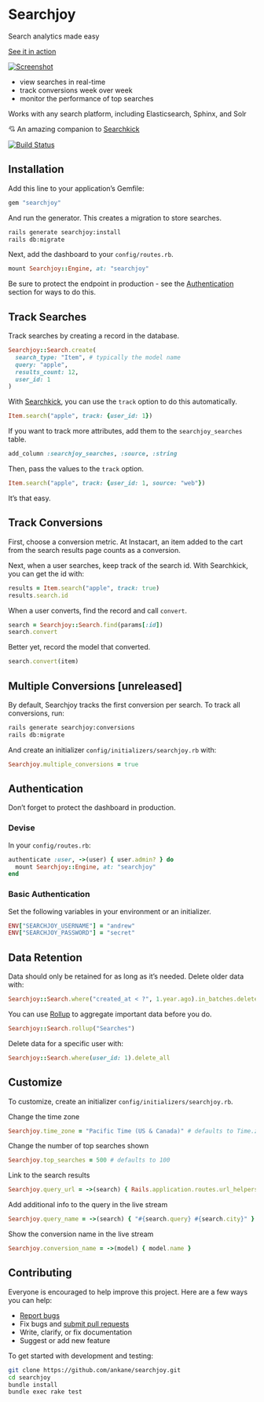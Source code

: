 # Searchjoy

Search analytics made easy

[See it in action](https://searchjoy.dokkuapp.com/)

[![Screenshot](https://searchjoy.dokkuapp.com/assets/searchjoy-7be12d922ca8b31b7d7440e618b0c666698a4b15752653a0c5c45e3dd2737142.png)](https://searchjoy.dokkuapp.com/)

- view searches in real-time
- track conversions week over week
- monitor the performance of top searches

Works with any search platform, including Elasticsearch, Sphinx, and Solr

:cupid: An amazing companion to [Searchkick](https://github.com/ankane/searchkick)

[![Build Status](https://github.com/ankane/searchjoy/workflows/build/badge.svg?branch=master)](https://github.com/ankane/searchjoy/actions)

## Installation

Add this line to your application’s Gemfile:

```ruby
gem "searchjoy"
```

And run the generator. This creates a migration to store searches.

```sh
rails generate searchjoy:install
rails db:migrate
```

Next, add the dashboard to your `config/routes.rb`.

```ruby
mount Searchjoy::Engine, at: "searchjoy"
```

Be sure to protect the endpoint in production - see the [Authentication](#authentication) section for ways to do this.

## Track Searches

Track searches by creating a record in the database.

```ruby
Searchjoy::Search.create(
  search_type: "Item", # typically the model name
  query: "apple",
  results_count: 12,
  user_id: 1
)
```

With [Searchkick](https://github.com/ankane/searchkick), you can use the `track` option to do this automatically.

```ruby
Item.search("apple", track: {user_id: 1})
```

If you want to track more attributes, add them to the `searchjoy_searches` table.

```ruby
add_column :searchjoy_searches, :source, :string
```

Then, pass the values to the `track` option.

```ruby
Item.search("apple", track: {user_id: 1, source: "web"})
```

It’s that easy.

## Track Conversions

First, choose a conversion metric. At Instacart, an item added to the cart from the search results page counts as a conversion.

Next, when a user searches, keep track of the search id. With Searchkick, you can get the id with:

```ruby
results = Item.search("apple", track: true)
results.search.id
```

When a user converts, find the record and call `convert`.

```ruby
search = Searchjoy::Search.find(params[:id])
search.convert
```

Better yet, record the model that converted.

```ruby
search.convert(item)
```

## Multiple Conversions [unreleased]

By default, Searchjoy tracks the first conversion per search. To track all conversions, run:

```sh
rails generate searchjoy:conversions
rails db:migrate
```

And create an initializer `config/initializers/searchjoy.rb` with:

```ruby
Searchjoy.multiple_conversions = true
```

## Authentication

Don’t forget to protect the dashboard in production.

### Devise

In your `config/routes.rb`:

```ruby
authenticate :user, ->(user) { user.admin? } do
  mount Searchjoy::Engine, at: "searchjoy"
end
```

### Basic Authentication

Set the following variables in your environment or an initializer.

```ruby
ENV["SEARCHJOY_USERNAME"] = "andrew"
ENV["SEARCHJOY_PASSWORD"] = "secret"
```

## Data Retention

Data should only be retained for as long as it’s needed. Delete older data with:

```ruby
Searchjoy::Search.where("created_at < ?", 1.year.ago).in_batches.delete_all
```

You can use [Rollup](https://github.com/ankane/rollup) to aggregate important data before you do.

```ruby
Searchjoy::Search.rollup("Searches")
```

Delete data for a specific user with:

```ruby
Searchjoy::Search.where(user_id: 1).delete_all
```

## Customize

To customize, create an initializer `config/initializers/searchjoy.rb`.

Change the time zone

```ruby
Searchjoy.time_zone = "Pacific Time (US & Canada)" # defaults to Time.zone
```

Change the number of top searches shown

```ruby
Searchjoy.top_searches = 500 # defaults to 100
```

Link to the search results

```ruby
Searchjoy.query_url = ->(search) { Rails.application.routes.url_helpers.items_path(q: search.query) }
```

Add additional info to the query in the live stream

```ruby
Searchjoy.query_name = ->(search) { "#{search.query} #{search.city}" }
```

Show the conversion name in the live stream

```ruby
Searchjoy.conversion_name = ->(model) { model.name }
```

## Contributing

Everyone is encouraged to help improve this project. Here are a few ways you can help:

- [Report bugs](https://github.com/ankane/searchjoy/issues)
- Fix bugs and [submit pull requests](https://github.com/ankane/searchjoy/pulls)
- Write, clarify, or fix documentation
- Suggest or add new feature

To get started with development and testing:

```sh
git clone https://github.com/ankane/searchjoy.git
cd searchjoy
bundle install
bundle exec rake test
```
